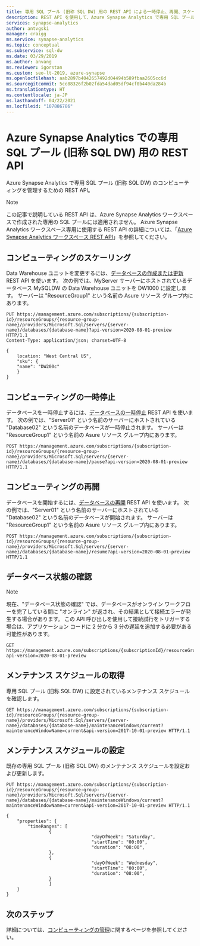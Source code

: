 ```yaml
---
title: 専用 SQL プール (旧称 SQL DW) 用の REST API による一時停止、再開、スケーリング
description: REST API を使用して、Azure Synapse Analytics で専用 SQL プール (旧称 SQL DW) のコンピューティング能力を管理します。
services: synapse-analytics
author: antvgski
manager: craigg
ms.service: synapse-analytics
ms.topic: conceptual
ms.subservice: sql-dw
ms.date: 03/29/2019
ms.author: anvang
ms.reviewer: igorstan
ms.custom: seo-lt-2019, azure-synapse
ms.openlocfilehash: aab2897b4042657492d04494b589fbaa2605cc6d
ms.sourcegitcommit: 5ce88326f2b02fda54dad05df94cf0b440da284b
ms.translationtype: HT
ms.contentlocale: ja-JP
ms.lasthandoff: 04/22/2021
ms.locfileid: "107886786"
---
```

# <a name="rest-apis-for-dedicated-sql-pool-formerly-sql-dw-in-azure-synapse-analytics"></a>Azure Synapse Analytics での専用 SQL プール (旧称 SQL DW) 用の REST API

Azure Synapse Analytics で専用 SQL プール (旧称 SQL DW) のコンピューティングを管理するための REST API。

> [!NOTE]
> この記事で説明している REST API は、Azure Synapse Analytics ワークスペースで作成された専用の SQL プールには適用されません。 Azure Synapse Analytics ワークスペース専用に使用する REST API の詳細については、「[Azure Synapse Analytics ワークスペース REST API](/rest/api/synapse/)」を参照してください。

## <a name="scale-compute"></a>コンピューティングのスケーリング

Data Warehouse ユニットを変更するには、[データベースの作成または更新](/rest/api/sql/databases/createorupdate) REST API を使います。 次の例では、MyServer サーバーにホストされているデータベース MySQLDW の Data Warehouse ユニットを DW1000 に設定します。 サーバーは "ResourceGroup1" という名前の Asure リソース グループ内にあります。

```
PUT https://management.azure.com/subscriptions/{subscription-id}/resourceGroups/{resource-group-name}/providers/Microsoft.Sql/servers/{server-name}/databases/{database-name}?api-version=2020-08-01-preview HTTP/1.1
Content-Type: application/json; charset=UTF-8

{
    location: "West Central US",
    "sku": {
    "name": "DW200c"
    }
}
```

## <a name="pause-compute"></a>コンピューティングの一時停止

データベースを一時停止するには、[データベースの一時停止](/rest/api/sql/databases/pause) REST API を使います。 次の例では、"Server01" という名前のサーバーにホストされている "Database02" という名前のデータベースが一時停止されます。 サーバーは "ResourceGroup1" という名前の Asure リソース グループ内にあります。

```
POST https://management.azure.com/subscriptions/{subscription-id}/resourceGroups/{resource-group-name}/providers/Microsoft.Sql/servers/{server-name}/databases/{database-name}/pause?api-version=2020-08-01-preview HTTP/1.1
```

## <a name="resume-compute"></a>コンピューティングの再開

データベースを開始するには、[データベースの再開](/rest/api/sql/databases/resume) REST API を使います。 次の例では、"Server01" という名前のサーバーにホストされている "Database02" という名前のデータベースが開始されます。 サーバーは "ResourceGroup1" という名前の Asure リソース グループ内にあります。

```
POST https://management.azure.com/subscriptions/{subscription-id}/resourceGroups/{resource-group-name}/providers/Microsoft.Sql/servers/{server-name}/databases/{database-name}/resume?api-version=2020-08-01-preview HTTP/1.1
```

## <a name="check-database-state"></a>データベース状態の確認

> [!NOTE]
> 現在、"データベース状態の確認" では、データベースがオンライン ワークフローを完了している間に "オンライン" が返され、その結果として接続エラーが発生する場合があります。 この API 呼び出しを使用して接続試行をトリガーする場合は、アプリケーション コードに 2 分から 3 分の遅延を追加する必要がある可能性があります。

```
GET https://management.azure.com/subscriptions/{subscriptionId}/resourceGroups/{resourceGroupName}/providers/Microsoft.Sql/servers/{serverName}/databases/{databaseName}?api-version=2020-08-01-preview
```

## <a name="get-maintenance-schedule"></a>メンテナンス スケジュールの取得

専用 SQL プール (旧称 SQL DW) に設定されているメンテナンス スケジュールを確認します。

```
GET https://management.azure.com/subscriptions/{subscription-id}/resourceGroups/{resource-group-name}/providers/Microsoft.Sql/servers/{server-name}/databases/{database-name}/maintenanceWindows/current?maintenanceWindowName=current&api-version=2017-10-01-preview HTTP/1.1

```

## <a name="set-maintenance-schedule"></a>メンテナンス スケジュールの設定

既存の専用 SQL プール (旧称 SQL DW) のメンテナンス スケジュールを設定および更新します。

```
PUT https://management.azure.com/subscriptions/{subscription-id}/resourceGroups/{resource-group-name}/providers/Microsoft.Sql/servers/{server-name}/databases/{database-name}/maintenanceWindows/current?maintenanceWindowName=current&api-version=2017-10-01-preview HTTP/1.1

{
    "properties": {
        "timeRanges": [
                {
                                "dayOfWeek": "Saturday",
                                "startTime": "00:00",
                                "duration": "08:00",
                },
                {
                                "dayOfWeek": "Wednesday",
                                "startTime": "00:00",
                                "duration": "08:00",
                }
                ]
    }
}

```

## <a name="next-steps"></a>次のステップ

詳細については、[コンピューティングの管理](sql-data-warehouse-manage-compute-overview.md)に関するページを参照してください。
